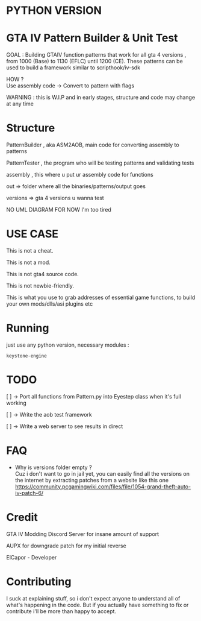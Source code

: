 # PYTHON VERSION

# GTA IV Pattern Builder & Unit Test

GOAL : Building GTAIV function patterns that work for all gta 4 versions , from 1000 (Base) to 1130 (EFLC) until 1200 (CE). These patterns can be used to build a framework similar to scripthook/iv-sdk

HOW ? <br>
Use assembly code ->  Convert to pattern with flags

WARNING : this is W.I.P and in early stages, structure and code may change at any time

# Structure
PatternBuilder , aka ASM2AOB, main code for converting assembly to patterns

PatternTester , the program who will be testing patterns and validating tests

assembly , this where u put ur assembly code for functions

out => folder where all the binaries/patterns/output goes

versions => gta 4 versions u wanna test

NO UML DIAGRAM FOR NOW I'm too tired

# USE CASE

This is not a cheat.

This is not a mod.

This is not gta4 source code.

This is not newbie-friendly.

This is what you use to grab addresses of essential game functions, to build your own mods/dlls/asi plugins etc

# Running
just use any python version, necessary modules :

```
keystone-engine
```

# TODO
[ ] -> Port all functions from Pattern.py into Eyestep class when it's full working

[ ] -> Write the aob test framework

[ ] -> Write a web server to see results in direct

# FAQ
- Why is versions folder empty ?
    <br>Cuz i don't want to go in jail yet, you can easily find all the versions on the internet by extracting patches from a website like this one https://community.pcgamingwiki.com/files/file/1054-grand-theft-auto-iv-patch-6/

# Credit

GTA IV Modding Discord Server for insane amount of support

AUPX for downgrade patch for my initial reverse

ElCapor - Developer

# Contributing
I suck at explaining stuff, so i don't expect anyone to understand all of what's happening in the code. But if you actually have something to fix or contribute i'll be more than happy to accept.